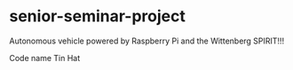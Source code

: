 # senior-seminar-project
Autonomous vehicle powered by Raspberry Pi
and the Wittenberg SPIRIT!!!

Code name Tin Hat
